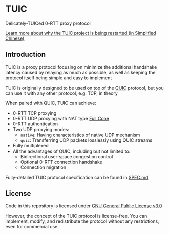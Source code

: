 # TUIC

Delicately-TUICed 0-RTT proxy protocol

[Learn more about why the TUIC project is being restarted (in Simplified Chinese)](https://www.eaimty.com/2025/restart-developing-tuic-but-not-as-the-author)

## Introduction

TUIC is a proxy protocol focusing on minimize the additional handshake latency caused by relaying as much as possible, as well as keeping the protocol itself being simple and easy to implement

TUIC is originally designed to be used on top of the [QUIC](https://en.wikipedia.org/wiki/QUIC) protocol, but you can use it with any other protocol, e.g. TCP, in theory

When paired with QUIC, TUIC can achieve:

- 0-RTT TCP proxying
- 0-RTT UDP proxying with NAT type [Full Cone](https://www.rfc-editor.org/rfc/rfc3489#section-5)
- 0-RTT authentication
- Two UDP proxying modes:
    - `native`: Having characteristics of native UDP mechanism
    - `quic`: Transferring UDP packets losslessly using QUIC streams
- Fully multiplexed
- All the advantages of QUIC, including but not limited to:
    - Bidirectional user-space congestion control
    - Optional 0-RTT connection handshake
    - Connection migration

Fully-detailed TUIC protocol specification can be found in [SPEC.md](https://github.com/tuic-protocol/tuic/blob/master/SPEC.md)

## License

Code in this repository is licensed under [GNU General Public License v3.0](https://github.com/tuic-protocol/tuic#GPL-3.0-1-ov-file)

However, the concept of the TUIC protocol is license-free. You can implement, modify, and redistribute the protocol without any restrictions, even for commercial use
